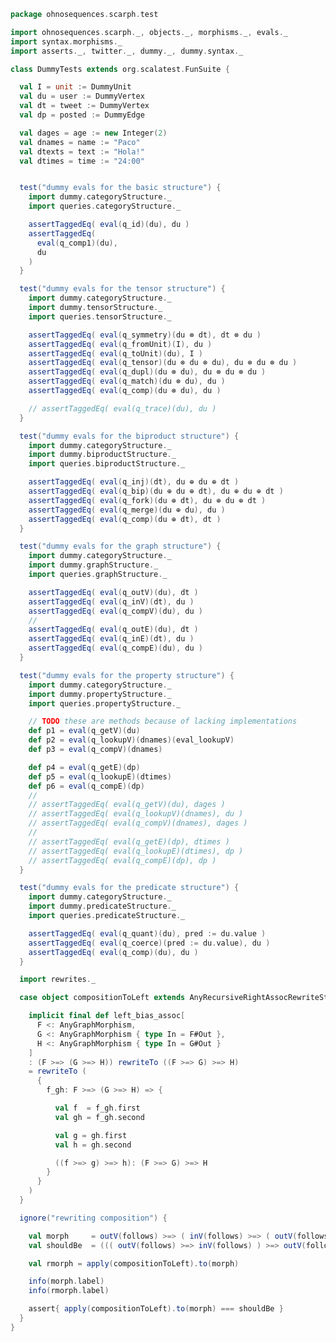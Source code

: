 
```scala
package ohnosequences.scarph.test

import ohnosequences.scarph._, objects._, morphisms._, evals._
import syntax.morphisms._
import asserts._, twitter._, dummy._, dummy.syntax._

class DummyTests extends org.scalatest.FunSuite {

  val I = unit := DummyUnit
  val du = user := DummyVertex
  val dt = tweet := DummyVertex
  val dp = posted := DummyEdge

  val dages = age := new Integer(2)
  val dnames = name := "Paco"
  val dtexts = text := "Hola!"
  val dtimes = time := "24:00"


  test("dummy evals for the basic structure") {
    import dummy.categoryStructure._
    import queries.categoryStructure._

    assertTaggedEq( eval(q_id)(du), du )
    assertTaggedEq(
      eval(q_comp1)(du),
      du
    )
  }

  test("dummy evals for the tensor structure") {
    import dummy.categoryStructure._
    import dummy.tensorStructure._
    import queries.tensorStructure._

    assertTaggedEq( eval(q_symmetry)(du ⊗ dt), dt ⊗ du )
    assertTaggedEq( eval(q_fromUnit)(I), du )
    assertTaggedEq( eval(q_toUnit)(du), I )
    assertTaggedEq( eval(q_tensor)(du ⊗ du ⊗ du), du ⊗ du ⊗ du )
    assertTaggedEq( eval(q_dupl)(du ⊗ du), du ⊗ du ⊗ du )
    assertTaggedEq( eval(q_match)(du ⊗ du), du )
    assertTaggedEq( eval(q_comp)(du ⊗ du), du )

    // assertTaggedEq( eval(q_trace)(du), du )
  }

  test("dummy evals for the biproduct structure") {
    import dummy.categoryStructure._
    import dummy.biproductStructure._
    import queries.biproductStructure._

    assertTaggedEq( eval(q_inj)(dt), du ⊕ du ⊕ dt )
    assertTaggedEq( eval(q_bip)(du ⊕ du ⊕ dt), du ⊕ du ⊕ dt )
    assertTaggedEq( eval(q_fork)(du ⊕ dt), du ⊕ du ⊕ dt )
    assertTaggedEq( eval(q_merge)(du ⊕ du), du )
    assertTaggedEq( eval(q_comp)(du ⊕ dt), dt )
  }

  test("dummy evals for the graph structure") {
    import dummy.categoryStructure._
    import dummy.graphStructure._
    import queries.graphStructure._

    assertTaggedEq( eval(q_outV)(du), dt )
    assertTaggedEq( eval(q_inV)(dt), du )
    assertTaggedEq( eval(q_compV)(du), du )
    //
    assertTaggedEq( eval(q_outE)(du), dt )
    assertTaggedEq( eval(q_inE)(dt), du )
    assertTaggedEq( eval(q_compE)(du), du )
  }

  test("dummy evals for the property structure") {
    import dummy.categoryStructure._
    import dummy.propertyStructure._
    import queries.propertyStructure._

    // TODO these are methods because of lacking implementations
    def p1 = eval(q_getV)(du)
    def p2 = eval(q_lookupV)(dnames)(eval_lookupV)
    def p3 = eval(q_compV)(dnames)

    def p4 = eval(q_getE)(dp)
    def p5 = eval(q_lookupE)(dtimes)
    def p6 = eval(q_compE)(dp)
    //
    // assertTaggedEq( eval(q_getV)(du), dages )
    // assertTaggedEq( eval(q_lookupV)(dnames), du )
    // assertTaggedEq( eval(q_compV)(dnames), dages )
    //
    // assertTaggedEq( eval(q_getE)(dp), dtimes )
    // assertTaggedEq( eval(q_lookupE)(dtimes), dp )
    // assertTaggedEq( eval(q_compE)(dp), dp )
  }

  test("dummy evals for the predicate structure") {
    import dummy.categoryStructure._
    import dummy.predicateStructure._
    import queries.predicateStructure._

    assertTaggedEq( eval(q_quant)(du), pred := du.value )
    assertTaggedEq( eval(q_coerce)(pred := du.value), du )
    assertTaggedEq( eval(q_comp)(du), du )
  }

  import rewrites._

  case object compositionToLeft extends AnyRecursiveRightAssocRewriteStrategy {

    implicit final def left_bias_assoc[
      F <: AnyGraphMorphism,
      G <: AnyGraphMorphism { type In = F#Out },
      H <: AnyGraphMorphism { type In = G#Out }
    ]
    : (F >=> (G >=> H)) rewriteTo ((F >=> G) >=> H)
    = rewriteTo (
      {
        f_gh: F >=> (G >=> H) => {

          val f  = f_gh.first
          val gh = f_gh.second

          val g = gh.first
          val h = gh.second

          ((f >=> g) >=> h): (F >=> G) >=> H
        }
      }
    )
  }

  ignore("rewriting composition") {

    val morph     = outV(follows) >=> ( inV(follows) >=> ( outV(follows) >=> ( inV(follows) >=> outV(follows) )))
    val shouldBe  = ((( outV(follows) >=> inV(follows) ) >=> outV(follows) ) >=> inV(follows) ) >=> outV(follows)

    val rmorph = apply(compositionToLeft).to(morph)

    info(morph.label)
    info(rmorph.label)

    assert{ apply(compositionToLeft).to(morph) === shouldBe }
  }
}

```




[main/scala/ohnosequences/scarph/axioms.scala]: ../../../../../main/scala/ohnosequences/scarph/axioms.scala.md
[main/scala/ohnosequences/scarph/evals.scala]: ../../../../../main/scala/ohnosequences/scarph/evals.scala.md
[main/scala/ohnosequences/scarph/morphisms.scala]: ../../../../../main/scala/ohnosequences/scarph/morphisms.scala.md
[main/scala/ohnosequences/scarph/objects.scala]: ../../../../../main/scala/ohnosequences/scarph/objects.scala.md
[main/scala/ohnosequences/scarph/rewrites.scala]: ../../../../../main/scala/ohnosequences/scarph/rewrites.scala.md
[main/scala/ohnosequences/scarph/schemas.scala]: ../../../../../main/scala/ohnosequences/scarph/schemas.scala.md
[main/scala/ohnosequences/scarph/syntax/morphisms.scala]: ../../../../../main/scala/ohnosequences/scarph/syntax/morphisms.scala.md
[main/scala/ohnosequences/scarph/syntax/objects.scala]: ../../../../../main/scala/ohnosequences/scarph/syntax/objects.scala.md
[test/scala/ohnosequences/scarph/asserts.scala]: ../asserts.scala.md
[test/scala/ohnosequences/scarph/impl/dummy.scala]: dummy.scala.md
[test/scala/ohnosequences/scarph/impl/dummyTest.scala]: dummyTest.scala.md
[test/scala/ohnosequences/scarph/implicitSearch.scala]: ../implicitSearch.scala.md
[test/scala/ohnosequences/scarph/TwitterQueries.scala]: ../TwitterQueries.scala.md
[test/scala/ohnosequences/scarph/TwitterSchema.scala]: ../TwitterSchema.scala.md